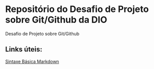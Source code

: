 # Repositório do Desafio de Projeto sobre Git/Github da DIO
Desafio de Projeto sobre Git/Github

## Links úteis:
[Sintaxe Básica Markdown](https://www.markdownguide.org/basic-syntax/)
